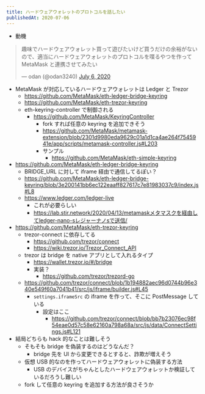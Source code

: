 ```yaml
---
title: ハードウェアウォレットのプロトコルを話したい
publishedAt: 2020-07-06
---
```


- 動機

<blockquote class="twitter-tweet"><p lang="ja" dir="ltr">趣味でハードウェアウォレット買って遊びたいけど買うだけの余裕がないので、適当にハードウェアウォレットのプロトコルを喋るやつを作って MetaMask と連携させてみたい</p>&mdash; odan (@odan3240) <a href="https://twitter.com/odan3240/status/1279997293395980289?ref_src=twsrc%5Etfw">July 6, 2020</a></blockquote> <script async src="https://platform.twitter.com/widgets.js" charset="utf-8"></script>

- MetaMask が対応しているハードウェアウォレットは Ledger と Trezor
  - https://github.com/MetaMask/eth-ledger-bridge-keyring
  - https://github.com/MetaMask/eth-trezor-keyring
  - eth-keyring-controller で制御される
    - https://github.com/MetaMask/KeyringController
      - fork すれば任意の keyring を追加できそう
      - https://github.com/MetaMask/metamask-extension/blob/2301d9980eda9629c01a1d1ca4ae264f7545941e/app/scripts/metamask-controller.js#L203
      - サンプル
        - https://github.com/MetaMask/eth-simple-keyring
- https://github.com/MetaMask/eth-ledger-bridge-keyring
  - BRIDGE_URL に対して iframe 経由で通信してるぽい？
  - https://github.com/MetaMask/eth-ledger-bridge-keyring/blob/3e200141bb6ec122eaaff827617c7e81983037c9/index.js#L8
  - https://www.ledger.com/ledger-live
    - これが必要らしい
    - https://lab.stir.network/2020/04/13/metamaskメタマスクを経由してledger-nano-sレジャーナノsで送信/
- https://github.com/MetaMask/eth-trezor-keyring
  - trezor-connect に依存してる
    - https://github.com/trezor/connect
    - https://wiki.trezor.io/Trezor_Connect_API
  - trezor は bridge を native アプリとして入れるタイプ
    - https://wallet.trezor.io/#/bridge
    - 実装？
      - https://github.com/trezor/trezord-go
  - https://github.com/trezor/connect/blob/1b194882aec96d0744b96e340e549f60a7041b41/src/js/iframe/builder.js#L45
    - `settings.iframeSrc` の iframe を作って、そこに PostMessage している
      - 設定はここ
        - https://github.com/trezor/connect/blob/bb7b23076ec98f54eae0d57c58e62160a798a68a/src/js/data/ConnectSettings.js#L121
- 結局どちらも hack 的なことは難しそう
  - そもそも bridge を偽装するのはどうなんだ？
    - bridge 先を UI から変更できるとすると、詐欺が増えそう
  - 仮想 USB 的なのを作ってハードウェアウォレットに偽装する方法
    - USB のデバイスがちゃんとしたハードウェアウォレットか検証しているだろうし難しい
  - fork して任意の keyring を追加する方法が良さそうか
